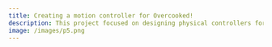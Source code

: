 ```yaml
---
title: Creating a motion controller for Overcooked!
description: This project focused on designing physical controllers for games or serious play. Our objective was to create a controller for the game ”Overcooked! 2” that would enhance the gameplay experience through the incorporation of motion controls. In order to meet this goal, we conducted research on current solutions and gathered data on relevant issues. We then used this information to establish the problem statement for our controller and developed one or more physical prototypes using Arduino’s and incorporating movement. The performance of these prototypes was subsequently evaluated against a regular Xbox controller. The end result of our evaluation showed our controller made Overcooked! 2 more enjoyable through the use of motion controls.
image: /images/p5.png
---
```

